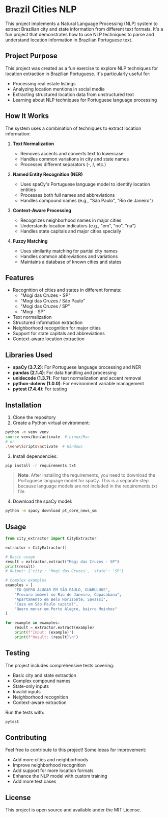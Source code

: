 # Brazil Cities NLP

This project implements a Natural Language Processing (NLP) system to extract Brazilian city and state information from different text formats. It's a fun project that demonstrates how to use NLP techniques to parse and understand location information in Brazilian Portuguese text.

## Project Purpose

This project was created as a fun exercise to explore NLP techniques for location extraction in Brazilian Portuguese. It's particularly useful for:
- Processing real estate listings
- Analyzing location mentions in social media
- Extracting structured location data from unstructured text
- Learning about NLP techniques for Portuguese language processing

## How It Works

The system uses a combination of techniques to extract location information:

1. **Text Normalization**
   - Removes accents and converts text to lowercase
   - Handles common variations in city and state names
   - Processes different separators (-, /, etc.)

2. **Named Entity Recognition (NER)**
   - Uses spaCy's Portuguese language model to identify location entities
   - Processes both full names and abbreviations
   - Handles compound names (e.g., "São Paulo", "Rio de Janeiro")

3. **Context-Aware Processing**
   - Recognizes neighborhood names in major cities
   - Understands location indicators (e.g., "em", "no", "na")
   - Handles state capitals and major cities specially

4. **Fuzzy Matching**
   - Uses similarity matching for partial city names
   - Handles common abbreviations and variations
   - Maintains a database of known cities and states

## Features

- Recognition of cities and states in different formats:
  - "Mogi das Cruzes - SP"
  - "Mogi das Cruzes / São Paulo"
  - "Mogi das Cruzes / SP"
  - "Mogi - SP"
- Text normalization
- Structured information extraction
- Neighborhood recognition for major cities
- Support for state capitals and abbreviations
- Context-aware location extraction

## Libraries Used

- **spaCy (3.7.2)**: For Portuguese language processing and NER
- **pandas (2.1.4)**: For data handling and processing
- **unidecode (1.3.7)**: For text normalization and accent removal
- **python-dotenv (1.0.0)**: For environment variable management
- **pytest (7.4.4)**: For testing

## Installation

1. Clone the repository
2. Create a Python virtual environment:
```bash
python -m venv venv
source venv/bin/activate  # Linux/Mac
# or
.\venv\Scripts\activate  # Windows
```

3. Install dependencies:
```bash
pip install -r requirements.txt
```

> **Note**: After installing the requirements, you need to download the Portuguese language model for spaCy. This is a separate step because language models are not included in the requirements.txt file.

4. Download the spaCy model:
```bash
python -m spacy download pt_core_news_sm
```

## Usage

```python
from city_extractor import CityExtractor

extractor = CityExtractor()

# Basic usage
result = extractor.extract("Mogi das Cruzes - SP")
print(result)
# Output: {'city': 'Mogi das Cruzes', 'state': 'SP'}

# Complex examples
examples = [
    "EU QUERO ALUGAR EM SÃO PAULO, GUARULHOS",
    "Procuro imóvel no Rio de Janeiro, Copacabana",
    "Apartamento em Belo Horizonte, Savassi",
    "Casa em São Paulo capital",
    "Quero morar em Porto Alegre, bairro Moinhos"
]

for example in examples:
    result = extractor.extract(example)
    print(f"Input: {example}")
    print(f"Result: {result}\n")
```

## Testing

The project includes comprehensive tests covering:
- Basic city and state extraction
- Complex compound names
- State-only inputs
- Invalid inputs
- Neighborhood recognition
- Context-aware extraction

Run the tests with:
```bash
pytest
```

## Contributing

Feel free to contribute to this project! Some ideas for improvement:
- Add more cities and neighborhoods
- Improve neighborhood recognition
- Add support for more location formats
- Enhance the NLP model with custom training
- Add more test cases

## License

This project is open source and available under the MIT License. 
